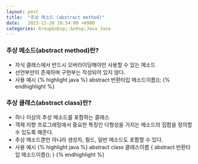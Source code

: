 ```yaml
---
layout: post
title:  "추상 메소드 (abstract method)"
date:   2023-12-20 10:54:00 +0900
categories: Group&nbsp;:&nbsp;Java Java
---
```


### 추상 메소드(abstract method)란?

- 자식 클래스에서 반드시 오버라이딩해야만 사용할 수 있는 메소드
- 선언부만이 존재하며 구현부는 작성되어 있지 않다.
- 사용 예시
    {% highlight java %}
    abstract 반환타입 메소드이름();
    {% endhighlight %}

### 추상 클래스(abstract class)란?

- 하나 이상의 추상 메소드를 포함하는 클래스
- 객체 지향 프로그래밍에서 중요한 특징인 다형성을 가지는 메소드의 집합을 정의할 수 있도록 해준다.
- 추상 메소드뿐만 아니라 생성자, 필드, 일반 메소드도 포함할 수 있다.
- 사용 예시
{% highlight java %}
abstract class 클래스이름 {
    abstract 반환타입 메소드이름();
}
{% endhighlight %}